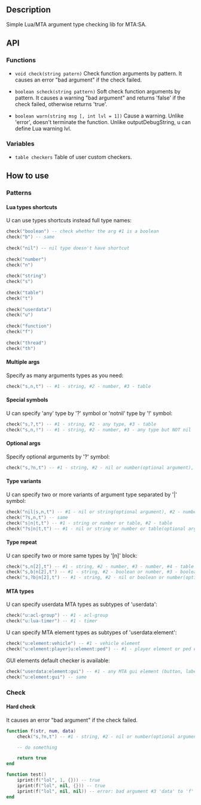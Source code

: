 ## Description

  Simple Lua/MTA argument type checking lib for MTA:SA.

## API

### Functions

- `void check(string patern)`
  Check function arguments by pattern. It causes an error "bad argument" if the check failed.
  
- `boolean scheck(string pattern)`
  Soft check function arguments by pattern. It causes a warning "bad argument" and returns 'false' if the check failed, otherwise returns 'true'.
  
- `boolean warn(string msg [, int lvl = 1])`
  Cause a warning. Unlike 'error', doesn't terminate the function. Unlike outputDebugString, u can define Lua warning lvl. 
  
### Variables

- `table checkers`
  Table of user custom checkers.

## How to use

### Patterns

#### Lua types shortcuts

  U can use types shortcuts instead full type names:

```lua
check("boolean") -- сheck whether the arg #1 is a boolean
check("b") -- same
  
check("nil") -- nil type doesn't have shortcut
  
check("number")
check("n")
  
check("string")
check("s")
  
check("table")
check("t")
  
check("userdata")
check("u")
  
check("function")
check("f")
  
check("thread")
check("th")
```

#### Multiple args

  Specify as many arguments types as you need:
  
```lua
check("s,n,t") -- #1 - string, #2 - number, #3 - table
```

#### Special symbols

  U can specify 'any' type by '?' symbol or 'notnil' type by '!' symbol:

```lua
check("s,?,t") -- #1 - string, #2 - any type, #3 - table
check("s,n,!") -- #1 - string, #2 - number, #3 - any type but NOT nil
```

#### Optional args

  Specify optional arguments by '?' symbol:
  
```lua
check("s,?n,t") -- #1 - string, #2 - nil or number(optional argument), #3 - table
```

#### Type variants

  U can specify two or more variants of argument type separated by '|' symbol:

```lua
check("nil|s,n,t") -- #1 - nil or string(optional argument), #2 - number, #3 - table
check("?s,n,t") -- same
check("s|n|t,t") -- #1 - string or number or table, #2 - table
check("?s|n|t,t") -- #1 - nil or string or number or table(optional argument), #2 - table
```

#### Type repeat

  U can specify two or more same types by '[n]' block:
  
```lua
check("s,n[2],t") -- #1 - string, #2 - number, #3 - number, #4 - table
check("s,b|n[2],t") -- #1 - string, #2 - boolean or number, #3 - boolean or number, #4 - table
check("s,?b|n[2],t") -- #1 - string, #2 - nil or boolean or number(optional argument), #3 - nil or boolean or number(optional argument), #4 - table
```

#### MTA types

  U can specify userdata MTA types as subtypes of 'userdata':
  
```lua
check("u:acl-group") -- #1 - acl-group
check("u:lua-timer") -- #1 - timer
```

  U can specify MTA element types as subtypes of 'userdata:element':
  
```lua
check("u:element:vehicle") -- #1 - vehicle element
check("u:element:player|u:element:ped") -- #1 - player element or ped element
```

  GUI elements default checker is available:
  
```lua
check("userdata:element:gui") -- #1 - any MTA gui element (button, label, gridlist, etc...)
check("u:element:gui") -- same
```

### Check

#### Hard check

  It causes an error "bad argument" if the check failed.
  
```lua
function f(str, num, data)
    check("s,?n,t") -- #1 - string, #2 - nil or number(optional argument), #3 - table

    -- do something

    return true
end

function test()
    iprint(f("lol", 1, {})) -- true
    iprint(f("lol", nil, {})) -- true
    iprint(f("lol", nil, nil)) -- error: bad argument #3 'data' to 'f' (table expected, got nil)
end
```
